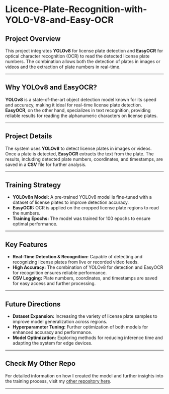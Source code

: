 # **Licence-Plate-Recognition-with-YOLO-V8-and-Easy-OCR**

## **Project Overview**  
This project integrates **YOLOv8** for license plate detection and **EasyOCR** for optical character recognition (OCR) to read the detected license plate numbers. The combination allows both the detection of plates in images or videos and the extraction of plate numbers in real-time.

---

## **Why YOLOv8 and EasyOCR?**  
**YOLOv8** is a state-of-the-art object detection model known for its speed and accuracy, making it ideal for real-time license plate detection. **EasyOCR**, on the other hand, specializes in text recognition, providing reliable results for reading the alphanumeric characters on license plates.

---

## **Project Details**  
The system uses **YOLOv8** to detect license plates in images or videos. Once a plate is detected, **EasyOCR** extracts the text from the plate. The results, including detected plate numbers, coordinates, and timestamps, are saved in a **CSV** file for further analysis.

---

## **Training Strategy**  
- **YOLOv8n Model:** A pre-trained YOLOv8 model is fine-tuned with a dataset of license plates to improve detection accuracy.  
- **EasyOCR:** OCR is applied on the cropped license plate regions to read the numbers.  
- **Training Epochs:** The model was trained for 100 epochs to ensure optimal performance.

---

## **Key Features**  
- **Real-Time Detection & Recognition:** Capable of detecting and recognizing license plates from live or recorded video feeds.  
- **High Accuracy:** The combination of YOLOv8 for detection and EasyOCR for recognition ensures reliable performance.  
- **CSV Logging:** Plate numbers, coordinates, and timestamps are saved for easy access and further processing.  

---

## **Future Directions**  
- **Dataset Expansion:** Increasing the variety of license plate samples to improve model generalization across regions.  
- **Hyperparameter Tuning:** Further optimization of both models for enhanced accuracy and performance.  
- **Model Optimization:** Exploring methods for reducing inference time and adapting the system for edge devices.  

---
## **Check My Other Repo**  
For detailed information on how I created the model and further insights into the training process, visit my [other repository here]([https://github.com/your-username/other-repository](https://github.com/Sourudra/Fine-tuning-YOLOv8-for-Licence-Plate-Detection)).

---
